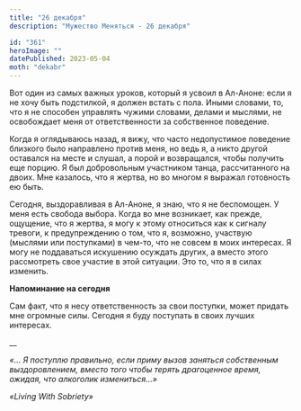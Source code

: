 ```yaml
---
title: "26 декабря"
description: "Мужество Меняться - 26 декабря"

id: "361"
heroImage: ""
datePublished: 2023-05-04
moth: "dekabr"
---
```


Вот один из самых важных уроков, который я усвоил в Ал-Аноне: если я не хочу
быть подстилкой, я должен встать с пола. Иными словами, то, что я не способен
управлять чужими словами, делами и мыслями, не освобождает меня от
ответственности за собственное поведение.

Когда я оглядываюсь назад, я вижу, что часто недопустимое поведение близкого
было направлено против меня, но ведь я, а никто другой оставался на месте и
слушал, а порой и возвращался, чтобы получить еще порцию. Я был добровольным
участником танца, рассчитанного на двоих. Мне казалось, что я жертва, но во
многом я выражал готовность ею быть.

Сегодня, выздоравливая в Ал-Аноне, я знаю, что я не беспомощен. У меня есть
свобода выбора. Когда во мне возникает, как прежде, ощущение, что я жертва, я
могу к этому относиться как к сигналу тревоги, к предупреждению о том, что я,
возможно, участвую (мыслями или поступками) в чем-то, что не совсем в моих
интересах. Я могу не поддаваться искушению осуждать других, а вместо этого
рассмотреть свое участие в этой ситуации. Это то, что я в силах изменить.

**Напоминание на сегодня**

Сам факт, что я несу ответственность за свои поступки, может придать мне
огромные силы. Сегодня я буду поступать в своих лучших интересах.

\_\_

_«… Я поступлю правильно, если приму вызов заняться собственным
выздоровлением, вместо того чтобы терять драгоценное время, ожидая, что
алкоголик измениться…»_

_«Living With Sobriety»_
